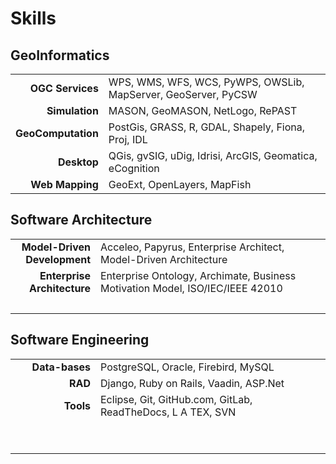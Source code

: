 Skills
======

GeoInformatics
--------------

<table cellpadding="4">
<tbody>
<tr style="padding-bottom:1em">
 
<td align="right" width="120px"><b>OGC Services</b></td>
 
<td>WPS, WMS, WFS, WCS, PyWPS, OWSLib, MapServer, GeoServer, PyCSW</td>
</tr>
<tr></tr>
<tr style="padding-bottom:1em">
<td align="right" width="120px"><b>Simulation</b></td>
 
<td>MASON, GeoMASON, NetLogo, RePAST</td>
 </tr>
<tr></tr>
<tr style="padding-bottom:1em">
<td align="right" width="120px"><b>GeoComputation</b></td>
 
<td>PostGis, GRASS, R, GDAL, Shapely, Fiona, Proj, IDL</td>
 </tr>
 
<tr></tr>
<tr style="padding-bottom:1em">
<td align="right" width="120px"><b>Desktop</b></td>
 
<td>QGis, gvSIG, uDig, Idrisi, ArcGIS, Geomatica, eCognition</td>
 </tr>
 
<tr></tr>
<tr style="padding-bottom:1em">
<td align="right" width="120px"><b>Web Mapping</b></td>
 
<td>GeoExt, OpenLayers, MapFish</td>
</tr>
</tbody>
</table>



Software Architecture
---------------------


<table cellpadding="4">
<tbody>
<tr style="padding-bottom:1em">
 
<td align="right" width="120px"><b>Model-Driven Development<br>
</b></td>
 
<td>Acceleo, Papyrus, Enterprise Architect, Model-Driven Architecture</td>
</tr>
<tr></tr>
<tr style="padding-bottom:1em">
<td align="right" width="120px"><b>Enterprise Architecture<br>
</b></td>
 
<td>Enterprise Ontology, Archimate, Business Motivation Model, ISO/IEC/IEEE 42010<br>
</td>
 </tr>
 
<tr></tr>
<tr style="padding-bottom:1em">
<td align="right" width="120px"><br>
</td>
 
<td><br>
</td>
 </tr>
</tbody>
</table>

Software Engineering
---------------------

<table cellpadding="4">
<tbody>
<tr style="padding-bottom:1em">
 
<td align="right" width="120px"><b>Data-bases</b></td>
 
<td>PostgreSQL, Oracle, Firebird, MySQL</td>
</tr>
<tr></tr>
<tr style="padding-bottom:1em">
<td align="right" width="120px"><b>RAD</b></td>
 
<td>Django, Ruby on Rails, Vaadin, ASP.Net</td>
 </tr>
 
<tr></tr>
<tr style="padding-bottom:1em">
<td align="right" width="120px"><b>Tools</b></td>
 
<td>Eclipse, Git, GitHub.com, GitLab, ReadTheDocs, L A TEX, SVN</td>
 </tr>
 
<tr></tr>
<tr style="padding-bottom:1em">
<td align="right" width="120px"><br>
</td>
 
<td><br>
</td>
 </tr>
 
<tr></tr>
<tr style="padding-bottom:1em">
<td align="right" width="120px"><br>
</td>
 
<td><br>
</td>
</tr>
</tbody>
</table>



</td>
</tr>
</tbody>
</table>
